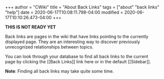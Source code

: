 +++
author = "CWiki"
title = "About Back Links"
tags = ["about" "back links" "help"]
date = 2020-06-17T10:08:11.798-04:00
modified = 2020-06-17T10:10:26.473-04:00
+++

**THIS IS NOT READY YET**

Back links are pages in the wiki that have links pointing to the currently displayed page. They are an interesting way to discover previously unrecognized relationships between topics.

You can look through your database to find all back links to the current page by clicking the [[Back Links]] link here or in the default [[Sidebar]].

**Note**: Finding all back links may take quite some time.